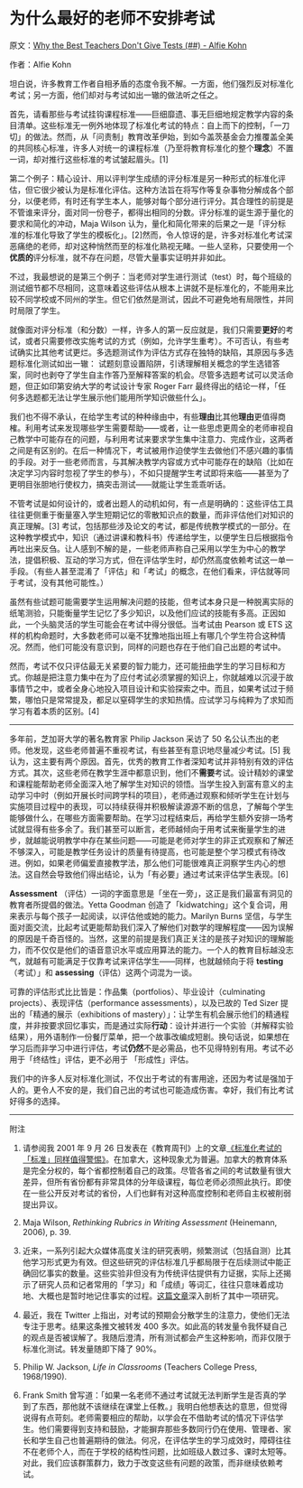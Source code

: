 # 为什么最好的老师不安排考试

原文：[Why the Best Teachers Don't Give Tests (##) - Alfie Kohn](https://www.alfiekohn.org/blogs/no-tests/)

作者：Alfie Kohn

坦白说，许多教育工作者自相矛盾的态度令我不解。一方面，他们强烈反对标准化考试；另一方面，他们却对与考试如出一辙的做法听之任之。

首先，请看那些与考试挂钩课程标准——巨细靡遗、事无巨细地规定教学内容的条目清单。这些标准无一例外地体现了标准化考试的特点：自上而下的控制，「一刀切」的做法。然而，从「问责制」教育改革伊始，到如今盖茨基金会力推覆盖全美的共同核心标准，许多人对统一的课程标准（乃至将教育标准化的整个**理念**）不置一词，却对推行这些标准的考试皱起眉头。[1]

第二个例子：精心设计、用以评判学生成绩的评分标准是另一种形式的标准化评估，但它很少被认为是标准化评估。这种方法旨在将写作等复杂事物分解成各个部分，以便老师，有时还有学生本人，能够对每个部分进行评分。其合理性的前提是不管谁来评分，面对同一份卷子，都得出相同的分数。评分标准的诞生源于量化的要求和简化的冲动，Maja Wilson 认为，量化和简化带来的后果之一是「评分标准的标准化导致了学生的模板化」。[2]然而，令人惊讶的是，许多对标准化考试深恶痛绝的老师，却对这种悄然而至的标准化熟视无睹。一些人坚称，只要使用一个**优质的**评分标准，就不存在问题，尽管大量事实证明并非如此。

不过，我最想说的是第三个例子：当老师对学生进行测试（test）时，每个班级的测试细节都不尽相同，这意味着这些评估从根本上讲就不是标准化的，不能用来比较不同学校或不同州的学生。但它们依然是测试，因此不可避免地有局限性，并同时局限了学生。

就像面对评分标准（和分数）一样，许多人的第一反应就是，我们只需要**更好**的考试，或者只需要修改实施考试的方式（例如，允许学生重考）。不可否认，有些考试确实比其他考试更烂。多选题测试作为评估方式存在独特的缺陷，其原因与多选题标准化测试如出一辙： 试题刻意设置陷阱，引诱理解相关概念的学生选错答案，同时也剥夺了学生自主作答乃至解释答案的机会。尽管多选题考试可以灵活命题，但正如印第安纳大学的考试设计专家 Roger Farr 最终得出的结论一样，「任何多选题都无法让学生展示他们能用所学知识做些什么」。

我们也不得不承认，在给学生考试的种种缘由中，有些**理由**比其他**理由**更值得商榷。利用考试来发现哪些学生需要帮助——或者，让一些思虑更周全的老师审视自己教学中可能存在的问题，与利用考试来要求学生集中注意力、完成作业，这两者之间是有区别的。在后一种情况下，考试被用作迫使学生去做他们不感兴趣的事情的手段。对于一些老师而言，与其解决教学内容或方式中可能存在的缺陷（比如在决定学习内容时忽视了学生的参与），不如只提醒学生考试即将来临——甚至为了更明目张胆地行使权力，搞突击测试——就能让学生乖乖听话。

不管考试是如何设计的，或者出题人的动机如何，有一点是明确的：这些评估工具往往更侧重于衡量塞入学生短期记忆的零散知识点的数量，而非评估他们对知识的真正理解。[3] 考试，包括那些涉及论文的考试，都是传统教学模式的一部分。在这种教学模式中，知识（通过讲课和教科书）传递给学生，以便学生日后根据指令再吐出来反刍。让人感到不解的是，一些老师声称自己采用以学生为中心的教学法，提倡积极、互动的学习方式，但在评估学生时，却仍然高度依赖考试这一单一手段。（有些人甚至混淆了「评估」和「考试」的概念，在他们看来，评估就等同于考试，没有其他可能性。）

虽然有些试题可能需要学生运用解决问题的技能，但考试本身只是一种脱离实际的纸笔测验，只能衡量学生记忆了多少知识，以及他们应试的技能有多高。正因如此，一个头脑灵活的学生可能会在考试中得分很低。当考试由 Pearson 或 ETS 这样的机构命题时，大多数老师可以毫不犹豫地指出班上有哪几个学生符合这种情况。然而，他们可能没有意识到，同样的问题也存在于他们自己出题的考试中。

然而，考试不仅只评估最无关紧要的智力能力，还可能扭曲学生的学习目标和方式。你越是把注意力集中在为了应付考试必须掌握的知识上，你就越难以沉浸于故事情节之中，或者全身心地投入项目设计和实验探索之中。而且，如果考试过于频繁，哪怕只是常常提及，都足以窒碍学生的求知热情。应试学习与纯粹为了求知而学习有着本质的区别。[4]

*****

多年前，芝加哥大学的著名教育家 Philip Jackson 采访了 50 名公认杰出的老师。他发现，这些老师普遍不重视考试，有些甚至有意识地尽量减少考试。[5] 我认为，这主要有两个原因。首先，优秀的教育工作者深知考试并非特别有效的评估方式。其次，这些老师在教学生涯中都意识到，他们不**需要**考试。设计精妙的课堂和课程能帮助老师全面深入地了解学生对知识的领悟。当学生投入到富有意义的主动学习中时（例如开展长时间跨学科的项目），老师通过观察和倾听学生在计划与实施项目过程中的表现，可以持续获得并积极解读源源不断的信息，了解每个学生能够做什么，在哪些方面需要帮助。在学习过程结束后，再给学生额外安排一场考试就显得有些多余了。我们甚至可以断言，老师越倾向于用考试来衡量学生的进步，就越能说明教学中存在某些问题——可能是老师对学生的非正式观察和了解还不够深入，可能是教学任务设计的质量有待提高，也可能是整个学习模式有待改进。例如，如果老师偏爱直接教学法，那么他们可能很难真正洞察学生内心的想法。这自然会导致他们得出结论，认为「有必要」通过考试来评估学生表现。[6]

**Assessment** （评估）一词的字面意思是「坐在一旁」，这正是我们最富有洞见的教育者所提倡的做法。Yetta Goodman 创造了「kidwatching」这个复合词，用来表示与每个孩子一起阅读，以评估他或她的能力。Marilyn Burns 坚信，与学生面对面交流，比起考试更能帮助我们深入了解他们对数学的理解程度——因为误解的原因是千奇百怪的。当然，这里的前提是我们真正关注的是孩子对知识的理解能力，而不仅仅是他们的语音意识水平或应用算法的能力。一个人的教育目标越没志气，就越有可能满足于仅靠考试来评估学生——同样，也就越倾向于将 **testing**（考试）」和 **assessing**（评估）这两个词混为一谈。

可靠的评估形式比比皆是：作品集（portfolios）、毕业设计（culminating projects）、表现评估（performance assessments），以及已故的 Ted Sizer 提出的「精通的展示（exhibitions of mastery）」：让学生有机会展示他们的精通程度，并非按要求回忆事实，而是通过实际**行动**：设计并进行一个实验（并解释实验结果），用外语制作一份餐厅菜单，把一个故事改编成短剧。换句话说，如果想在学习后而非学习中进行评估，考试**仍然**不是必需品，也不见得特别有用。考试不必用于「终结性」评估，更不必用于 「形成性」评估。

我们中的许多人反对标准化测试，不仅出于考试的有害用途，还因为考试是强加于人的。更令人不安的是，我们自己出的考试也可能造成伤害。幸好，我们有比考试好得多的选择。

------

附注

1. 请参阅我 2001 年 9 月 26 日发表在《教育周刊》上的文章[《标准化考试的「标准」同样值得警惕》](https://www.alfiekohn.org/article/beware-standards-just-tests/)。在加拿大，这种现象尤为普遍。加拿大的教育体系是完全分权的，每个省都控制着自己的政策。尽管各省之间的考试数量有很大差异，但所有省份都有非常具体的分年级课程，每位老师必须照此执行。即使在一些公开反对考试的省份，人们也鲜有对这种高度控制和老师自主权被削弱提出异议。

2. Maja Wilson, *Rethinking Rubrics in Writing Assessment* (Heinemann, 2006), p. 39.

3. 近来，一系列引起大众媒体高度关注的研究表明，频繁测试（包括自测）比其他学习形式更为有效。但这些研究的评估标准几乎都局限于在后续测试中能正确回忆事实的数量。这些实验非但没有为传统评估提供有力证据，实际上还揭示了研究人员和记者常用的「学习」和「成绩」等词汇，往往只意味着成功地、大概也是暂时地记住事实的过程。[这篇文章](https://www.alfiekohn.org/blogs/tests-really-help-students-learn-new-study-misreported/)深入剖析了其中一项研究。

4. 最近，我在 Twitter 上指出，对考试的预期会分散学生的注意力，使他们无法专注于思考。结果这条推文被转发 400 多次。如此高的转发量令我怀疑自己的观点是否被误解了。我随后澄清，所有测试都会产生这种影响，而非仅限于标准化测试。转发量随即下降了 90%。

5. Philip W. Jackson, *Life in Classrooms* (Teachers College Press, 1968/1990).

6. Frank Smith 曾写道：「如果一名老师不通过考试就无法判断学生是否真的学到了东西，那他就不该继续在课堂上任教。」我明白他想表达的意思，但觉得说得有点苛刻。老师需要相应的帮助，以学会在不借助考试的情况下评估学生。他们需要得到支持和鼓励，才能摒弃那些多数同行仍在使用、管理者、家长和学生自己也普遍期待的做法。何况，在评估学生的学习成效时，障碍往往不在老师个人，而在于学校的结构性问题，比如班级人数过多、课时太短等。对此，我们应该群策群力，致力于改变这些有问题的政策，而非继续依赖考试。